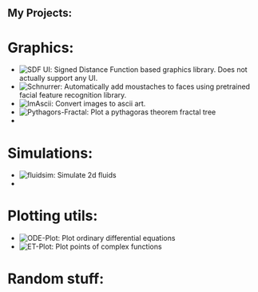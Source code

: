 ## My Projects:

# Graphics:

- ![SDF UI](https://github.com/sebastianjkern/sdf_ui): Signed Distance Function based graphics library. Does not actually support any UI.
- ![Schnurrer](https://github.com/sebastianjkern/schnurrer): Automatically add moustaches to faces using pretrained facial feature recognition library.
- ![ImAscii](https://github.com/sebastianjkern/imascii): Convert images to ascii art.
- ![Pythagors-Fractal](https://github.com/sebastianjkern/pythagoras-fractal): Plot a pythagoras theorem fractal tree
- 

# Simulations:

- ![fluidsim](https://github.com/sebastianjkern/fluidsim): Simulate 2d fluids
- ![]()

# Plotting utils:

- ![ODE-Plot](https://github.com/sebastianjkern/ode-plot): Plot ordinary differential equations
- ![ET-Plot](https://github.com/sebastianjkern/et-plot): Plot points of complex functions

# Random stuff:
